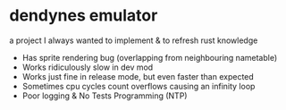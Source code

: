 # dendynes emulator
a project I always wanted to implement & to refresh rust knowledge

* Has sprite rendering bug (overlapping from neighbouring nametable)
* Works ridiculously slow in dev mod
* Works just fine in release mode, but even faster than expected
* Sometimes cpu cycles count overflows causing an infinity loop
* Poor logging & No Tests Programming (NTP)
